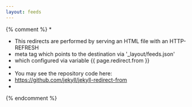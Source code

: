 ```yaml
---
layout: feeds
---
```

{% comment %}
*
*  This redirects are performed by serving an HTML file with an HTTP-REFRESH
*  meta tag which points to the destination via '_layout/feeds.json'
*  which configured via variable {{ page.redirect.from }}
*
*  You may see the repository code here:
*  https://github.com/jekyll/jekyll-redirect-from
*
{% endcomment %}